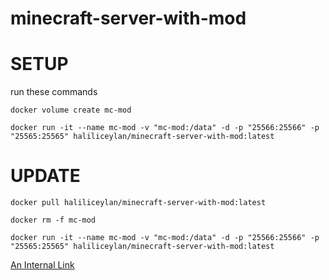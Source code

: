 # minecraft-server-with-mod

# SETUP
run these commands

`docker volume create mc-mod`

`docker run -it --name mc-mod -v "mc-mod:/data" -d -p "25566:25566" -p "25565:25565" haliliceylan/minecraft-server-with-mod:latest`

# UPDATE

`docker pull haliliceylan/minecraft-server-with-mod:latest`

`docker rm -f mc-mod`

`docker run -it --name mc-mod -v "mc-mod:/data" -d -p "25566:25566" -p "25565:25565" haliliceylan/minecraft-server-with-mod:latest`

[An Internal Link](/guides/content/editing-anssss-existingasdasd-xxpaxxxge)
